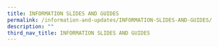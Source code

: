 ```yaml
---
title: INFORMATION SLIDES AND GUIDES
permalink: /information-and-updates/INFORMATION-SLIDES-AND-GUIDES/
description: ""
third_nav_title: INFORMATION SLIDES AND GUIDES
---
```

